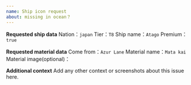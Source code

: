 ```yaml
---
name: Ship icon request
about: missing in ocean？
---
```


**Requested ship data**
Nation：`japan`
Tier：`T8`
Ship name：`Atago`
Premium：`true`

**Requested material data**
Come from：`Azur Lane`
Material name：`Mata kai`
Material image(optional)：

**Additional context**
Add any other context or screenshots about this issue here.
